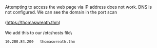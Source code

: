 Attempting to access the web page via IP address does not work. DNS is not configured. We can see the domain in the port scan\
\
(https://thomaswreath.thm)\
\
We add this to our /etc/hosts file\

```bash
10.200.84.200	thomaswreath.thm
